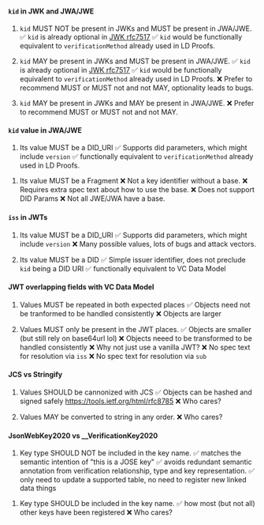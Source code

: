 #### `kid` in JWK and JWA/JWE

1. `kid` MUST NOT be present in JWKs and MUST be present in JWA/JWE.
   ✅ `kid` is already optional in [JWK rfc7517](https://tools.ietf.org/html/rfc7517)
   ✅ `kid` would be functionally equivalent to `verificationMethod` already used in LD Proofs.

1. `kid` MAY be present in JWKs and MUST be present in JWA/JWE.
   ✅ `kid` is already optional in [JWK rfc7517](https://tools.ietf.org/html/rfc7517)
   ✅ `kid` would be functionally equivalent to `verificationMethod` already used in LD Proofs.
   ❌ Prefer to recommend MUST or MUST not and not MAY, optionality leads to bugs.

1. `kid` MAY be present in JWKs and MAY be present in JWA/JWE.
   ❌ Prefer to recommend MUST or MUST not and not MAY.

#### `kid` value in JWA/JWE

1. Its value MUST be a DID_URI
   ✅ Supports did parameters, which might include `version`
   ✅ functionally equivalent to `verificationMethod` already used in LD Proofs.

1) Its value MUST be a Fragment
   ❌ Not a key identifier without a base.
   ❌ Requires extra spec text about how to use the base.
   ❌ Does not support DID Params
   ❌ Not all JWE/JWA have a base.

#### `iss` in JWTs

1. Its value MUST be a DID_URI
   ✅ Supports did parameters, which might include `version`
   ❌ Many possible values, lots of bugs and attack vectors.

1. Its value MUST be a DID
   ✅ Simple issuer identifier, does not preclude `kid` being a DID URI
   ✅ functionally equivalent to VC Data Model

#### JWT overlapping fields with VC Data Model

1. Values MUST be repeated in both expected places
   ✅ Objects need not be tranformed to be handled consistently
   ❌ Objects are larger

1. Values MUST only be present in the JWT places.
   ✅ Objects are smaller (but still rely on base64url lol)
   ❌ Objects neeed to be transformed to be handled consistently
   ❌ Why not just use a vanilla JWT?
   ❌ No spec text for resolution via `iss`
   ❌ No spec text for resolution via `sub`

#### JCS vs Stringify

1. Values SHOULD be cannonized with JCS
   ✅ Objects can be hashed and signed safely https://tools.ietf.org/html/rfc8785
   ❌ Who cares?

1. Values MAY be converted to string in any order.
   ❌ Who cares?

#### JsonWebKey2020 vs \_\_VerificationKey2020

1. Key type SHOULD NOT be included in the key name.
   ✅ matches the semantic intention of "this is a JOSE key"
   ✅ avoids redundant semantic annotation from verification relationship, type and key representation.
   ✅ only need to update a supported table, no need to register new linked data things

1) Key type SHOULD be included in the key name.
   ✅ how most (but not all) other keys have been registered
   ❌ Who cares?
